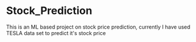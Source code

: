 # Stock_Prediction
This is an ML based project on stock price prediction, currently I have used TESLA data set to predict it's stock price
